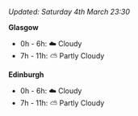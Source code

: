*Updated: Saturday 4th March 23:30*

**Glasgow**

* 0h - 6h: :cloud: Cloudy
* 7h - 11h: :partly_sunny: Partly Cloudy

**Edinburgh**

* 0h - 6h: :cloud: Cloudy
* 7h - 11h: :partly_sunny: Partly Cloudy
